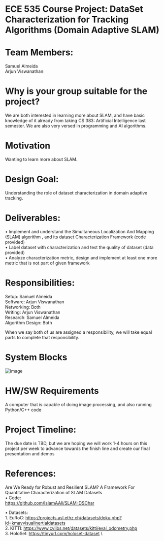 # ECE 535 Course Project: DataSet Characterization for Tracking Algorithms (Domain Adaptive SLAM)

# Team Members: 
Samuel Almeida \
Arjun Viswanathan

# Why is your group suitable for the project?
We are both interested in learning more about SLAM, and have basic knowledge of it already from taking CS 383: Artificial Intelligence last semester. We are also very versed in programming and AI algorithms. 

# Motivation
Wanting to learn more about SLAM. 

# Design Goal: 
Understanding the role of dataset characterization in domain adaptive tracking. 

# Deliverables: 
• Implement and understand the Simultaneous Localization And Mapping (SLAM) algorithm , and its dataset Characterization Framework (code provided) \
• Label dataset with characterization and test the quality of dataset (data provided) \
• Analyze characterization metric, design and implement at least one more metric that is not part of given framework

# Responsibilities:
Setup: Samuel Almeida \
Software: Arjun Viswanathan \
Networking: Both \
Writing: Arjun Viswanathan \
Research: Samuel Almeida \
Algorithm Design: Both 

When we say both of us are assigned a responsibility, we will take equal parts to complete that responsibility. 

# System Blocks
![image](https://github.com/Samalmeida1028/ECE-535-SLAM/assets/41523488/f8a0f2a5-02be-41e6-997e-b952af75db79)

# HW/SW Requirements
A computer that is capable of doing image processing, and also running Python/C++ code 

# Project Timeline: 
The due date is TBD, but we are hoping we will work 1-4 hours on this project per week to advance towards the finish line and create our final presentation and demos

# References:
Are We Ready for Robust and Resilient SLAM? A Framework For Quantitative Characterization of SLAM Datasets \
• Code: \
      https://github.com/IslamAAli/SLAM-DSChar

• Datasets: \
      1. EuRoC: https://projects.asl.ethz.ch/datasets/doku.php?id=kmavvisualinertialdatasets  \
      2. KITTI: https://www.cvlibs.net/datasets/kitti/eval_odometry.php  \
      3. HoloSet: https://tinyurl.com/holoset-dataset \
